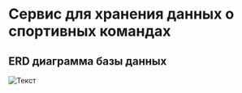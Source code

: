 # Сервис для хранения данных о спортивных командах

## ERD диаграмма базы данных

![Текст](https://user-images.githubusercontent.com/100407472/227104336-2b721ed8-a34c-4b8b-897c-b4a6203242a4.png)
